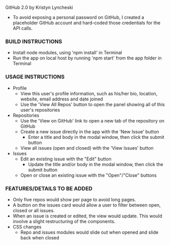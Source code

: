 GitHub 2.0
by Kristyn Lyncheski

- To avoid exposing a personal password on GitHub, I created a placeholder GitHub account and hard-coded those credentials for the API calls.

### BUILD INSTRUCTIONS
- Install node modules, using 'npm install' in Terminal
- Run the app on local host by running 'npm start' from the app folder in Terminal

### USAGE INSTRUCTIONS
- Profile
  * View this user's profile information, such as his/her bio, location, website, email address and date joined
  * Use the 'View All Repos' button to open the panel showing all of this user's repositories
- Repositories
  * Use the 'View on GitHub' link to open a new tab of the repository on GitHub
  * Create a new issue directly in the app with the 'New Issue' button
    * Enter a title and body in the modal window, then click the submit button
  * View all issues (open and closed) with the 'View Issues' button
- Issues
  * Edit an existing issue with the "Edit" button
    * Update the title and/or body in the modal window, then click the submit button
  * Open or close an existing issue with the "Open"/"Close" buttons

### FEATURES/DETAILS TO BE ADDED
- Only five repos would show per page to avoid long pages.
- A button on the issues card would allow a user to filter between open, closed or all issues.
- When an issue is created or edited, the view would update. This would involve a slight restructuring of the components.
- CSS changes
  * Repo and issues modules would slide out when opened and slide back when closed
